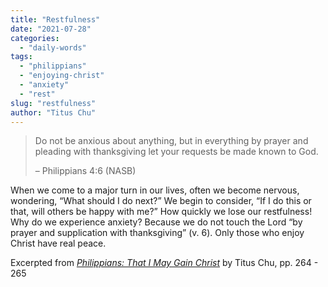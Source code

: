 ```yaml
---
title: "Restfulness"
date: "2021-07-28"
categories: 
  - "daily-words"
tags: 
  - "philippians"
  - "enjoying-christ"
  - "anxiety"
  - "rest"
slug: "restfulness"
author: "Titus Chu"
---
```


> Do not be anxious about anything, but in everything by prayer and pleading with thanksgiving let your requests be made known to God.
> 
> – Philippians 4:6 (NASB)

When we come to a major turn in our lives, often we become nervous, wondering, “What should I do next?” We begin to consider, “If I do this or that, will others be happy with me?” How quickly we lose our restfulness! Why do we experience anxiety? Because we do not touch the Lord “by prayer and supplication with thanksgiving” (v. 6). Only those who enjoy Christ have real peace.

Excerpted from _[Philippians: That I May Gain Christ](https://www.asweetsavor.org/book-philippians/)_ by Titus Chu, pp. 264 - 265
